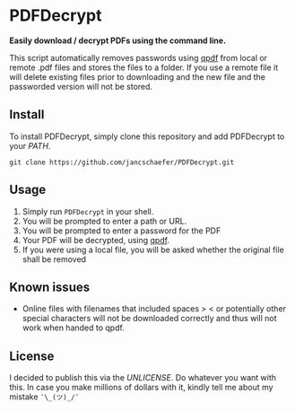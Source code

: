 # PDFDecrypt
__Easily download / decrypt PDFs using the command line.__

This script automatically removes passwords using [qpdf](https://github.com/qpdf/qpdf) from local or remote .pdf files and stores the files to a folder. If you use a remote file it will delete existing files prior to downloading and the new file and the passworded version will not be stored.

## Install
To install PDFDecrypt, simply clone this repository and add PDFDecrypt to your _PATH_.

```shell
git clone https://github.com/jancschaefer/PDFDecrypt.git
```

## Usage
1. Simply run ```PDFDecrypt```	in your shell.
2. You will be prompted to enter a path or URL.
3. You will be prompted to enter a password for the PDF
4. Your PDF will be decrypted, using [qpdf](https://github.com/qpdf/qpdf).
5. If you were using a local file, you will be asked whether the original file shall be removed


## Known issues
- Online files with filenames that included spaces > < or potentially other special characters will not be downloaded correctly and thus will not work when handed to qpdf.

## License
I decided to publish this via the _UNLICENSE_. Do whatever you want with this. In case you make millions of dollars with it, kindly tell me about my mistake ```¯\_(ツ)_/¯```
